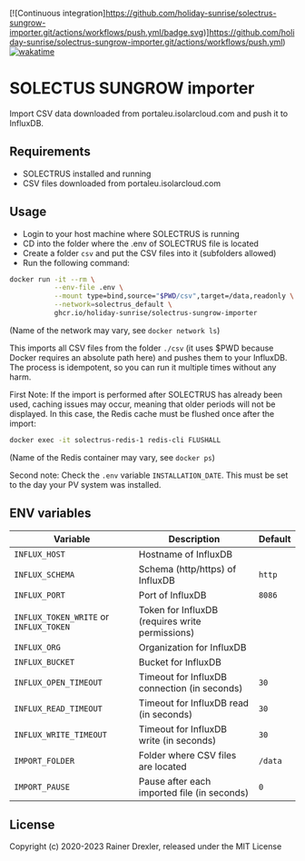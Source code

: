 [![Continuous integration]https://github.com/holiday-sunrise/solectrus-sungrow-importer.git/actions/workflows/push.yml/badge.svg)]https://github.com/holiday-sunrise/solectrus-sungrow-importer.git/actions/workflows/push.yml)
[![wakatime](https://wakatime.com/badge/user/697af4f5-617a-446d-ba58-407e7f3e0243/project/0fd4e23c-13b0-43a6-bfe0-2f235cbe9785.svg)](https://wakatime.com/badge/user/697af4f5-617a-446d-ba58-407e7f3e0243/project/0fd4e23c-13b0-43a6-bfe0-2f235cbe9785)

# SOLECTUS SUNGROW importer

Import CSV data downloaded from portaleu.isolarcloud.com and push it to InfluxDB.

## Requirements

- SOLECTRUS installed and running
- CSV files downloaded from portaleu.isolarcloud.com

## Usage

- Login to your host machine where SOLECTRUS is running
- CD into the folder where the .env of SOLECTRUS file is located
- Create a folder `csv` and put the CSV files into it (subfolders allowed)
- Run the following command:

```bash
docker run -it --rm \
           --env-file .env \
           --mount type=bind,source="$PWD/csv",target=/data,readonly \
           --network=solectrus_default \
           ghcr.io/holiday-sunrise/solectrus-sungrow-importer
```

(Name of the network may vary, see `docker network ls`)

This imports all CSV files from the folder `./csv` (it uses $PWD because Docker requires an absolute path here) and pushes them to your InfluxDB.
The process is idempotent, so you can run it multiple times without any harm.

First Note: If the import is performed after SOLECTRUS has already been used, caching issues may occur, meaning that older periods will not be displayed. In this case, the Redis cache must be flushed once after the import:

```bash
docker exec -it solectrus-redis-1 redis-cli FLUSHALL
```

(Name of the Redis container may vary, see `docker ps`)

Second note: Check the `.env` variable `INSTALLATION_DATE`. This must be set to the day your PV system was installed.

## ENV variables

| Variable                               | Description                                     | Default |
| -------------------------------------- | ----------------------------------------------- | ------- |
| `INFLUX_HOST`                          | Hostname of InfluxDB                            |         |
| `INFLUX_SCHEMA`                        | Schema (http/https) of InfluxDB                 | `http`  |
| `INFLUX_PORT`                          | Port of InfluxDB                                | `8086`  |
| `INFLUX_TOKEN_WRITE` or `INFLUX_TOKEN` | Token for InfluxDB (requires write permissions) |         |
| `INFLUX_ORG`                           | Organization for InfluxDB                       |         |
| `INFLUX_BUCKET`                        | Bucket for InfluxDB                             |         |
| `INFLUX_OPEN_TIMEOUT`                  | Timeout for InfluxDB connection (in seconds)    | `30`    |
| `INFLUX_READ_TIMEOUT`                  | Timeout for InfluxDB read (in seconds)          | `30`    |
| `INFLUX_WRITE_TIMEOUT`                 | Timeout for InfluxDB write (in seconds)         | `30`    |
| `IMPORT_FOLDER`                        | Folder where CSV files are located              | `/data` |
| `IMPORT_PAUSE`                         | Pause after each imported file (in seconds)     | `0`     |


## License

Copyright (c) 2020-2023 Rainer Drexler, released under the MIT License
